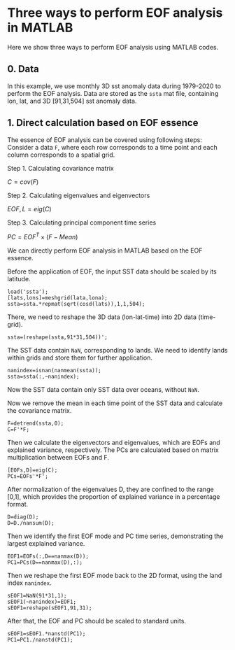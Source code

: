 # Three ways to perform EOF analysis in MATLAB

Here we show three ways to perform EOF analysis using MATLAB codes.

## 0. Data
In this example, we use monthly 3D sst anomaly data during 1979-2020 to perform the EOF analysis. Data are stored as the `ssta` mat file, containing lon, lat, and 3D [91,31,504] sst anomaly data.

## 1. Direct calculation based on EOF essence
The essence of EOF analysis can be covered using following steps:
Consider a data `F`, where each row corresponds to a time point and each column corresponds to a spatial grid.

Step 1. Calculating covariance matrix

$C = cov(F)$

Step 2. Calculating eigenvalues and eigenvectors

$EOF,L=eig(C)$

Step 3. Calculating principal component time series

$PC=EOF^T \times (F-Mean)$

We can directly perform EOF analysis in MATLAB based on the EOF essence.

Before the application of EOF, the input SST data should be scaled by its latitude. 
```
load('ssta');
[lats,lons]=meshgrid(lata,lona);
ssta=ssta.*repmat(sqrt(cosd(lats)),1,1,504);
```
There, we need to reshape the 3D data (lon-lat-time) into 2D data (time-grid).
```
ssta=(reshape(ssta,91*31,504))';
```
The SST data contain `NaN`, corresponding to lands. We need to identify lands within grids and store them for further application.
```
nanindex=isnan(nanmean(ssta));
ssta=ssta(:,~nanindex);
```
Now the SST data contain only SST data over oceans, without `NaN`.

Now we remove the mean in each time point of the SST data and calculate the covariance matrix.
```
F=detrend(ssta,0);
C=F'*F;
```
Then we calculate the eigenvectors and eigenvalues, which are EOFs and explained variance, respectively. The PCs are calculated based on matrix multiplication between EOFs and F.
```
[EOFs,D]=eig(C);
PCs=EOFs'*F';
```
After normalization of the eigenvalues D, they are confined to the range [0,1], which provides the proportion of explained variance in a percentage format.
```
D=diag(D);
D=D./nansum(D);
```
Then we identify the first EOF mode and PC time series, demonstrating the largest explained variance.
```
EOF1=EOFs(:,D==nanmax(D));
PC1=PCs(D==nanmax(D),:);
```
Then we reshape the first EOF mode back to the 2D format, using the land index `nanindex`. 
```
sEOF1=NaN(91*31,1);
sEOF1(~nanindex)=EOF1;
sEOF1=reshape(sEOF1,91,31);
```
After that, the EOF and PC should be scaled to standard units. 
```
sEOF1=sEOF1.*nanstd(PC1);
PC1=PC1./nanstd(PC1);
```

